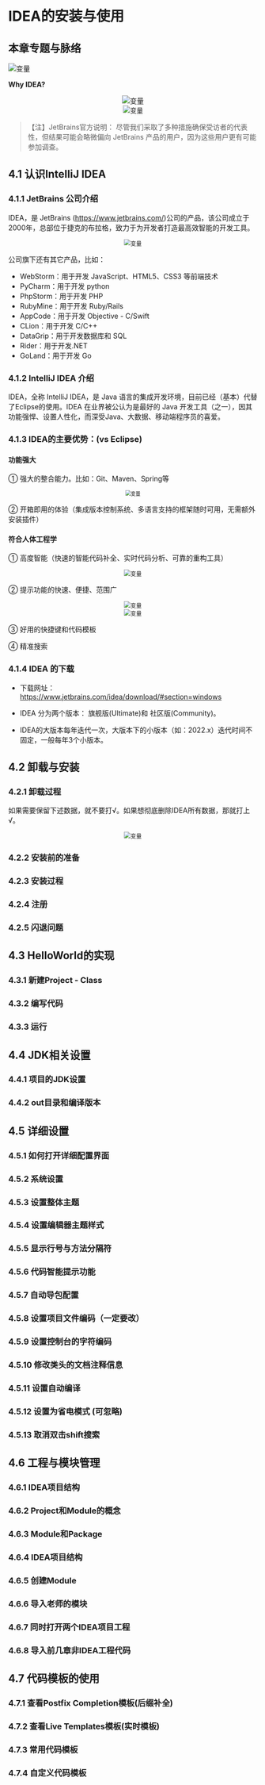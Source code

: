 # IDEA的安装与使用

## 本章专题与脉络

![变量](./Figures/chapter4_outline.png)


**Why IDEA?**

<div align="center"><img src="./Figures/whyIDEA1.png" alt="变量" style="zoom:100%;" /></div>

<div align="center"><img src="./Figures/whyIDEA2.jpg" alt="变量" style="zoom:92.5%;" /></div>

> 【注】JetBrains官方说明：
尽管我们采取了多种措施确保受访者的代表性，但结果可能会略微偏向 JetBrains 产品的用户，因为这些用户更有可能参加调查。


## 4.1 认识IntelliJ IDEA
### 4.1.1 JetBrains 公司介绍

IDEA，是 JetBrains (https://www.jetbrains.com/)公司的产品，该公司成立于2000年，总部位于捷克的布拉格，致力于为开发者打造最高效智能的开发工具。

<div align="center"><img src="./Figures/JetBrains.png" alt="变量" style="zoom:80%;" /></div>

公司旗下还有其它产品，比如：
- WebStorm：用于开发 JavaScript、HTML5、CSS3 等前端技术
- PyCharm：用于开发 python
- PhpStorm：用于开发 PHP
- RubyMine：用于开发 Ruby/Rails
- AppCode：用于开发 Objective - C/Swift
- CLion：用于开发 C/C++
- DataGrip：用于开发数据库和 SQL
- Rider：用于开发.NET
- GoLand：用于开发 Go

### 4.1.2 IntelliJ IDEA 介绍

IDEA，全称 IntelliJ IDEA，是 Java 语言的集成开发环境，目前已经（基本）代替了Eclipse的使用。IDEA 在业界被公认为是最好的 Java 开发工具（之一），因其功能强悍、设置人性化，而深受Java、大数据、移动端程序员的喜爱。

### 4.1.3 IDEA的主要优势：(vs Eclipse)

#### 功能强大

① 强大的整合能力。比如：Git、Maven、Spring等
<div align="center"><img src="./Figures/IDEA.png" alt="变量" style="zoom:70%;" /></div>

② 开箱即用的体验（集成版本控制系统、多语言支持的框架随时可用，无需额外安装插件）

#### 符合人体工程学

① 高度智能（快速的智能代码补全、实时代码分析、可靠的重构工具）
<div align="center"><img src="./Figures/IDEA1.png" alt="变量" style="zoom:80%;" /></div>

② 提示功能的快速、便捷、范围广
<div align="center"><img src="./Figures/IDEA2.jpg" alt="变量" style="zoom:80%;" /></div>
<div align="center"><img src="./Figures/IDEA3.png" alt="变量" style="zoom:80%;" /></div>

③ 好用的快捷键和代码模板

④ 精准搜索


### 4.1.4 IDEA 的下载

- 下载网址： https://www.jetbrains.com/idea/download/#section=windows

- IDEA 分为两个版本： 旗舰版(Ultimate)和 社区版(Community)。

- IDEA的大版本每年迭代一次，大版本下的小版本（如：2022.x）迭代时间不固定，一般每年3个小版本。

## 4.2 卸载与安装


### 4.2.1 卸载过程

如果需要保留下述数据，就不要打√。如果想彻底删除IDEA所有数据，那就打上√。

<div align="center"><img src="./Figures/IDEA_uninstall1.png" alt="变量" style="zoom:80%;" /></div>



### 4.2.2 安装前的准备


### 4.2.3 安装过程


### 4.2.4 注册


### 4.2.5 闪退问题



## 4.3 HelloWorld的实现


### 4.3.1 新建Project - Class


### 4.3.2 编写代码


### 4.3.3 运行




## 4.4 JDK相关设置


### 4.4.1 项目的JDK设置


### 4.4.2 out目录和编译版本



## 4.5 详细设置


### 4.5.1 如何打开详细配置界面


### 4.5.2 系统设置


### 4.5.3 设置整体主题


### 4.5.4 设置编辑器主题样式


### 4.5.5 显示行号与方法分隔符


### 4.5.6 代码智能提示功能


### 4.5.7 自动导包配置


### 4.5.8 设置项目文件编码（一定要改）


### 4.5.9 设置控制台的字符编码


### 4.5.10 修改类头的文档注释信息


### 4.5.11 设置自动编译


### 4.5.12 设置为省电模式 (可忽略)


### 4.5.13 取消双击shift搜索



## 4.6 工程与模块管理


### 4.6.1 IDEA项目结构


### 4.6.2 Project和Module的概念


### 4.6.3 Module和Package


### 4.6.4 IDEA项目结构


### 4.6.5 创建Module


### 4.6.6 导入老师的模块


### 4.6.7 同时打开两个IDEA项目工程


### 4.6.8 导入前几章非IDEA工程代码




## 4.7 代码模板的使用


### 4.7.1 查看Postfix Completion模板(后缀补全)


### 4.7.2 查看Live Templates模板(实时模板)


### 4.7.3 常用代码模板


### 4.7.4 自定义代码模板

